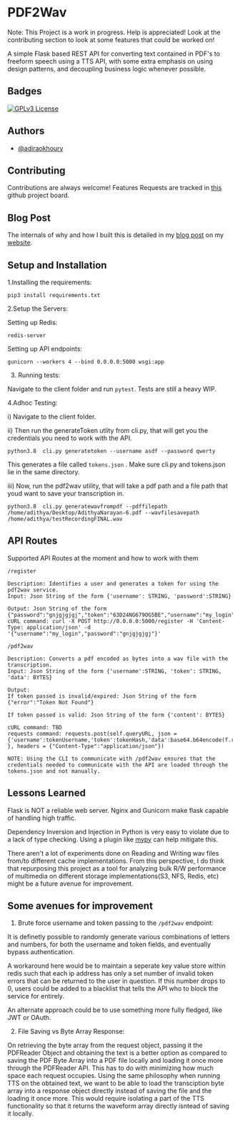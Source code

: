 
# PDF2Wav

Note: This Project is a work in progress. Help is appreciated! Look at the contributing section to look at some features that could be worked on!


A simple Flask based REST API for converting text contained in PDF's to freeform speech using a TTS API, with some extra emphasis on using design patterns, and decoupling business logic whenever possible. 








## Badges

[![GPLv3 License](https://img.shields.io/badge/License-GPL%20v3-yellow.svg)](https://opensource.org/licenses/)


## Authors

- [@adiraokhoury](https://www.github.com/adiraokhoury)


## Contributing

Contributions are always welcome!
Features Requests are tracked in [this](https://github.com/users/adiraokhoury/projects/1) github project board. 



## Blog Post


The internals of why and how I built this is detailed in my [blog post](https://adiraokhoury.github.io/blogPost1.html) on my [website](https://adiraokhoury.github.io). 


## Setup and Installation

1.Installing the requirements:

```
pip3 install requirements.txt
```

2.Setup the Servers:

Setting up Redis:

```
redis-server
```

Setting up API endpoints:

```
gunicorn --workers 4 --bind 0.0.0.0:5000 wsgi:app 
```

3. Running tests:

Navigate to the client folder and run ```pytest```. Tests are still a heavy WIP. 


4.Adhoc Testing:

i) Navigate to the client folder.

ii) Then run the generateToken utlity from cli.py, that will get you the credentials you need to work with the API. 
```
python3.8  cli.py generatetoken --username asdf --password qwerty

```
This generates a file called ```tokens.json``` . Make sure cli.py and tokens.json lie in the same directory. 

iii) Now, run the pdf2wav utility, that will take a pdf path and a file path that youd want to save your transcription in. 

```
python3.8  cli.py generatewavfrompdf --pdffilepath /home/adithya/Desktop/AdithyaNarayan-6.pdf --wavfilesavepath /home/adithya/testRecordingFINAL.wav
```

## API Routes

Supported API Routes at the moment and how to work with them

```
/register

Description: Identifies a user and generates a token for using the pdf2wav service.
Input: Json String of the form {'username': STRING, 'password':STRING}

Output: Json String of the form {"password":"gnjgjgjgj","token":"63D24NG679OG5BE","username":"my_login"}
cURL command: curl -X POST http://0.0.0.0:5000/register -H 'Content-Type: application/json' -d '{"username":"my_login","password":"gnjgjgjgj"}'
```

```
/pdf2wav

Description: Converts a pdf encoded as bytes into a wav file with the transcription.
Input: Json String of the form {'username':STRING, 'token': STRING, 'data': BYTES}

Output: 
If token passed is invalid/expired: Json String of the form {"error":"Token Not Found"}

If token passed is valid: Json String of the form {'content': BYTES}

cURL command: TBD
requests command: requests.post(self.queryURL, json = {'username':tokenUsername,'token':tokenHash,'data':base64.b64encode(f.read()) }, headers = {"Content-Type":"application/json"})

NOTE: Using the CLI to communicate with /pdf2wav ensures that the credentials needed to communicate with the API are loaded through the tokens.json and not manually. 

```
## Lessons Learned



Flask is NOT a reliable web server. Nginx and Gunicorn make flask capable of handling high traffic. 

Dependency Inversion and Injection in Python is very easy to violate due to a lack of type checking. Using a plugin like [mypy](https://mypy.readthedocs.io/en/stable/index.html) can help mitigate this. 

There aren't a lot of experiments done on Reading and Writing wav files from/to different cache implementations. From this perspective, I do think that repurposing this project as a tool for analyzing bulk R/W performance of multimedia on different storage implementations(S3, NFS, Redis, etc) might be a future avenue for improvement. 

## Some avenues for improvement

1. Brute force username and token passing to the ```/pdf2wav``` endpoint:

It is definetly possible to randomly generate various combinations of letters and numbers, for both the username and token fields, and eventually bypass authentication. 

A workaround here would be to maintain a seperate key value store within redis such that each ip address has only a set number of invalid token errors that can be returned to the user in question. If this number drops to 0, users could be added to a blacklist that tells the API who to block the service for entirely. 

An alternate approach could be to use something more fully fledged, like JWT or OAuth. 

2. File Saving vs Byte Array Response:

On retrieving the byte array from the request object, passing it the PDFReader Object and obtaining the text is a better option as compared to saving the PDF Byte Array into a PDF file locally and loading it once more through the PDFReader API. This has to do with minimizing how much space each request occupies. Using the same philosophy when running TTS on the obtained text, we want to be able to load the transciption byte array into a response object directly instead of saving the file and the loading it once more. This would require isolating a part of the TTS functionality so that it returns the waveform array directly isntead of saving it locally. 



